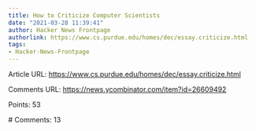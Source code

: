 ```yaml
---
title: How to Criticize Computer Scientists
date: "2021-03-28 11:39:41"
author: Hacker News Frontpage
authorlink: https://www.cs.purdue.edu/homes/dec/essay.criticize.html
tags:
- Hacker-News-Frontpage
---
```


<p>Article URL: <a href="https://www.cs.purdue.edu/homes/dec/essay.criticize.html">https://www.cs.purdue.edu/homes/dec/essay.criticize.html</a></p>
<p>Comments URL: <a href="https://news.ycombinator.com/item?id=26609492">https://news.ycombinator.com/item?id=26609492</a></p>
<p>Points: 53</p>
<p># Comments: 13</p>
